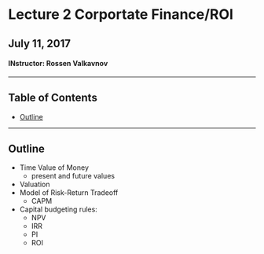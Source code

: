 # Lecture 2 Corportate Finance/ROI

## July 11, 2017

#### INstructor: Rossen Valkavnov
---

## Table of Contents 

* [Outline](#outline)

---


## Outline

* Time Value of Money
  * present and future values
* Valuation 
* Model of Risk-Return Tradeoff
  * CAPM
* Capital budgeting rules:
  * NPV
  * IRR
  * PI
  * ROI


